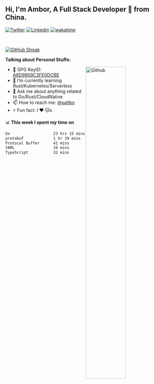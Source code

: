 ## Hi, I'm Ambor, A Full Stack Developer 🚀 from China.

[![Twitter](https://img.shields.io/badge/-saltbo-1ca0f1?style=flat&logo=twitter&logoColor=white)](https://twitter.com/rdsaltbo)
[![Linkedin](https://img.shields.io/badge/-saltbo-blue?style=flat&logo=Linkedin&logoColor=white)](https://www.linkedin.com/in/saltbo/)
[![wakatime](https://wakatime.com/badge/user/f82b1c77-faab-48cd-aef5-a12c0aff104b.svg)](https://wakatime.com/@f82b1c77-faab-48cd-aef5-a12c0aff104b)

&nbsp;  

[![GitHub Streak](https://streak-stats.demolab.com/?user=saltbo&hide_border=true&date_format=M%20j%5B%2C%20Y%5D)](https://git.io/streak-stats)


**Talking about Personal Stuffs:**
<!-- Any image aligned to the right. Beware the width  -->
<img width="50%" align="right" alt="Github" src="https://raw.githubusercontent.com/saltbo/saltbo/master/images/git-header.svg" />

- 🤘 GPG KeyID: [A6D9859C3FE0DCBE](https://saltbo.cn/pgp_keys.asc)
- 🌱 I’m currently learning Rust/Kubernetes/Serverless
- 💬 Ask me about anything related to Go/Rust/CloudNative
- 📫 How to reach me: [@saltbo](https://t.me/saltbo)
- ⚡ Fun fact: I :heart: :cat:s


📊 **This week I spent my time on**
<!--START_SECTION:waka-->

```txt
Go                   23 hrs 15 mins  █████████████████████▒░░░   85.82 %
protobuf             1 hr 39 mins    █▓░░░░░░░░░░░░░░░░░░░░░░░   06.12 %
Protocol Buffer      41 mins         ▓░░░░░░░░░░░░░░░░░░░░░░░░   02.54 %
YAML                 34 mins         ▓░░░░░░░░░░░░░░░░░░░░░░░░   02.15 %
TypeScript           32 mins         ▓░░░░░░░░░░░░░░░░░░░░░░░░   02.01 %
```

<!--END_SECTION:waka-->
